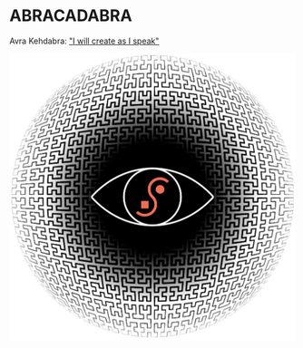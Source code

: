 # ABRACADABRA
Avra Kehdabra: ["I will create as I speak"](https://youtube.com/clip/UgkxbSmN5r1twI0CM2Jsh6f31hpwJ6SC970F?si=zmGmVXl0f7cwBqel)

![](ABRACADABRA.png)
